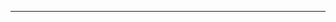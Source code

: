 <!--
CO_OP_TRANSLATOR_METADATA:
{
  "original_hash": "685f55cb07de19b52a30ce6e8b6d889e",
  "translation_date": "2025-08-28T20:59:48+00:00",
  "source_file": "03-CoreGenerativeAITechniques/README.md",
  "language_code": "ru"
}
-->


---

